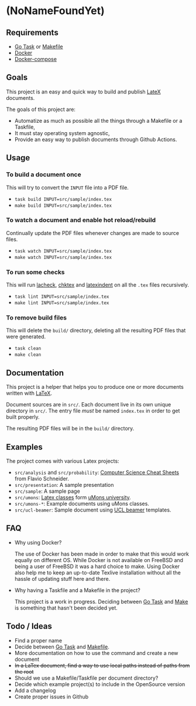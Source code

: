 # (NoNameFoundYet)

## Requirements

* [Go Task][http go task] or [Makefile][http makefile]
* [Docker][http docker]
* [Docker-compose][http docker-compose]

## Goals

This project is an easy and quick way to build and publish [LateX][http latex] documents.

The goals of this project are:

* Automatize as much as possible all the things through a Makefile or a Taskfile,
* It must stay operating system agnostic,
* Provide an easy way to publish documents through Github Actions.

## Usage

### To build a document once

This will try to convert the `INPUT` file into a PDF file.

* `task build INPUT=src/sample/index.tex`
* `make build INPUT=src/sample/index.tex`

### To watch a document and enable hot reload/rebuild

Continually update the PDF files whenever changes are made to source files.

* `task watch INPUT=src/sample/index.tex`
* `make watch INPUT=src/sample/index.tex`

### To run some checks

This will run [lacheck][http lacheck], [chktex][http chktex] and [latexindent][http latexindent] on all the `.tex` files recursively.

* `task lint INPUT=src/sample/index.tex`
* `make lint INPUT=src/sample/index.tex`

### To remove build files

This will delete the `build/` directory, deleting all the resulting PDF files that
were generated.

* `task clean`
* `make clean`

## Documentation

This project is a helper that helps you to produce one or more documents
written with [LaTeX][http latex].

Document sources are in `src/`. Each document live in its own unique directory in `src/`.
The entry file *must* be named `index.tex` in order to get built properly.

The resulting PDF files will be in the `build/` directory.

## Examples

The project comes with various Latex projects:

* `src/analysis` and `src/probability`: [Computer Science Cheat Sheets][computer science cheat sheets] from Flavio Schneider.
* `src/presentation`: A sample presentation
* `src/sample`: A sample page
* `src/umons`: [Latex classes][umons latex classes] form [uMons university][http umons].
* `src/umons-*`: Example documents using uMons classes.
* `src/ucl-beamer`: Sample document using [UCL beamer][http ucl-beamer] templates.

## FAQ

* Why using Docker?

  The use of Docker has been made in order to make that this would work equally on different OS. While Docker is not available on FreeBSD and being a user of FreeBSD it was a hard choice to make.
  Using Docker also help me to keep an up-to-date Texlive installation without all the hassle of updating stuff here and there.

* Why having a Taskfile and a Makefile in the project?

  This project is a work in progress. Deciding between [Go Task][http go task] and [Make][http makefile] is something that hasn't been decided yet.

## Todo / Ideas

* Find a proper name
* Decide between [Go Task][http go task] and [Makefile][http makefile].
* More documentation on how to use the command and create a new document
* ~~In a LaTex document, find a way to use local paths instead of paths from the root~~
* Should we use a Makefile/Taskfile per document directory?
* Decide which example project(s) to include in the OpenSource version
* Add a changelog
* Create proper issues in Github

[http go task]: https://taskfile.dev
[http makefile]: https://www.gnu.org/software/make/
[http docker]: https://www.docker.com/
[http docker-compose]: https://docs.docker.com/compose/
[computer science cheat sheets]: https://github.com/flavioschneider/ethzcheatsheets
[umons latex classes]: https://github.com/Chris00/latex-umons
[http umons]: https://web.umons.ac.be/
[http ucl-beamer]: https://github.com/UCL/ucl-beamer
[http latex]: https://www.latex-project.org/
[http lacheck]: https://ctan.org/pkg/lacheck
[http chktex]: https://ctan.org/pkg/chktex
[http latexindent]: https://github.com/cmhughes/latexindent.pl
